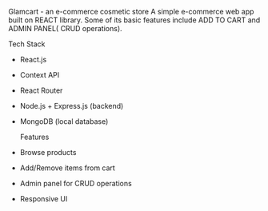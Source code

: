 Glamcart - an e-commerce cosmetic store
A simple e-commerce web app built on REACT library.
Some of its basic features include ADD TO CART and ADMIN PANEL( CRUD operations).

Tech Stack
- React.js
- Context API
- React Router
- Node.js + Express.js (backend)
- MongoDB (local database)

  Features
- Browse products
- Add/Remove items from cart
- Admin panel for CRUD operations
- Responsive UI 
